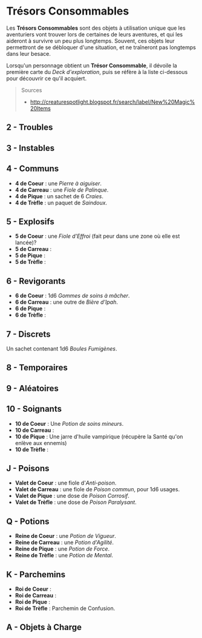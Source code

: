 # Trésors Consommables

Les **Trésors Consommables** sont des objets à utilisation unique que les aventuriers vont trouver lors de certaines de leurs aventures, et qui les aideront à survivre un peu plus longtemps. Souvent, ces objets leur permettront de se débloquer d'une situation, et ne traîneront pas longtemps dans leur besace.

Lorsqu'un personnage obtient un **Trésor Consommable**, il dévoile la première carte du _Deck d'exploration_, puis se réfère à la liste ci-dessous pour découvrir ce qu'il acquiert.

> Sources
> * http://creaturespotlight.blogspot.fr/search/label/New%20Magic%20Items

## 2 - Troubles

## 3 - Instables

## 4 - Communs

* **4 de Coeur** : une _Pierre à aiguiser_.
* **4 de Carreau** : une _Fiole de Palinque_.
* **4 de Pique** : un sachet de 6 _Craies_.
* **4 de Trèfle** : un paquet de _Saindoux_.

## 5 - Explosifs

* **5 de Coeur** : une _Fiole d'Effroi_ (fait peur dans une zone où elle est lancée)?
* **5 de Carreau** :
* **5 de Pique** :
* **5 de Trèfle** :

## 6 - Revigorants

* **6 de Coeur** : 1d6 _Gommes de soins à mâcher_.
* **6 de Carreau** : une outre de _Bière d'Ipah_.
* **6 de Pique** :
* **6 de Trèfle** :

## 7 - Discrets

Un sachet contenant 1d6 _Boules Fumigènes_.

## 8 - Temporaires

## 9 - Aléatoires

## 10 - Soignants

* **10 de Coeur** : Une _Potion de soins mineurs_.
* **10 de Carreau** :
* **10 de Pique** : Une jarre d'huile vampirique (récupère la Santé qu'on enlève aux ennemis)
* **10 de Trèfle** :

## J - Poisons

* **Valet de Coeur** : une fiole d'_Anti-poison_.
* **Valet de Carreau** : une fiole de _Poison commun_, pour 1d6 usages.
* **Valet de Pique** : une dose de _Poison Corrosif_.
* **Valet de Trèfle** : une dose de _Poison Paralysant_.

## Q - Potions

* **Reine de Coeur** : une _Potion de Vigueur_.
* **Reine de Carreau** : une _Potion d'Agilité_.
* **Reine de Pique** : une _Potion de Force_.
* **Reine de Trèfle** : une _Potion de Mental_.

## K - Parchemins

* **Roi de Coeur** :
* **Roi de Carreau** :
* **Roi de Pique** :
* **Roi de Trèfle** : Parchemin de Confusion.

## A - Objets à Charge
